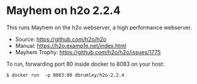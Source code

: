 # Mayhem on h2o 2.2.4

This runs Mayhem on the h2o webserver, a high performance webserver.
 - Source: https://github.com/h2o/h2o
 - Manual: https://h2o.examp1e.net/index.html
 - Mayhem Trophy: https://github.com/h2o/h2o/issues/1775

To run, forwarding port 80 inside docker to 8083 on your host:
```
$ docker run  -p 8083:80 dbrumley/h2o-2.2.4
```
